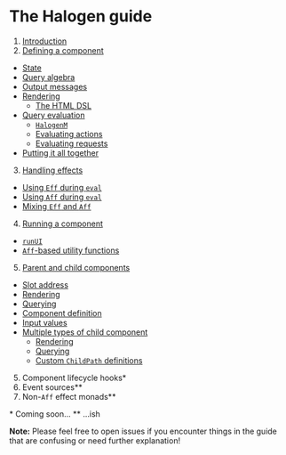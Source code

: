 # The Halogen guide

1. [Introduction](1%20-%20Introduction.md)
2. [Defining a component](2%20-%20Defining%20a%20component.md)
  - [State](2%20-%20Defining%20a%20component.md#state)
  - [Query algebra](2%20-%20Defining%20a%20component.md#query-algebra)
  - [Output messages](2%20-%20Defining%20a%20component.md#output-messages)
  - [Rendering](2%20-%20Defining%20a%20component.md#rendering)
    - [The HTML DSL](2%20-%20Defining%20a%20component.md#the-html-dsl)
  - [Query evaluation](2%20-%20Defining%20a%20component.md#query-evaluation)
    - [`HalogenM`](2%20-%20Defining%20a%20component.md#halogenm)
    - [Evaluating actions](2%20-%20Defining%20a%20component.md#evaluating-actions)
    - [Evaluating requests](2%20-%20Defining%20a%20component.md#evaluating-requests)
  - [Putting it all together](2%20-%20Defining%20a%20component.md#putting-it-all-together)
3. [Handling effects](3%20-%20Handling%20effects.md)
  - [Using `Eff` during `eval`](3%20-%20Handling%20effects.md#using-eff-during-eval)
  - [Using `Aff` during `eval`](3%20-%20Handling%20effects.md#using-aff-during-eval)
  - [Mixing `Eff` and `Aff`](3%20-%20Handling%20effects.md#mixing-eff-and-aff)
4. [Running a component](4%20-%20Running%20a%20component.md)
  - [`runUI`](4%20-%20Running%20a%20component.md#runui)
  - [`Aff`-based utility functions](4%20-%20Running%20a%20component.md#aff-based-utility-functions)
5. [Parent and child components](5%20-%20Parent%20and%20child%20components.md)
  - [Slot address](5%20-%20Parent%20and%20child%20components.md#slot-address)
  - [Rendering](5%20-%20Parent%20and%20child%20components.md#rendering)
  - [Querying](5%20-%20Parent%20and%20child%20components.md#querying)
  - [Component definition](5%20-%20Parent%20and%20child%20components.md#component-definition)
  - [Input values](5%20-%20Parent%20and%20child%20components.md#input-values)
  - [Multiple types of child component](5%20-%20Parent%20and%20child%20components.md#multiple-types-of-child-component)
    - [Rendering](5%20-%20Parent%20and%20child%20components.md#rendering-1)
    - [Querying](5%20-%20Parent%20and%20child%20components.md#querying-1)
    - [Custom `ChildPath` definitions](5%20-%20Parent%20and%20child%20components.md#custom-childpath-definitions)
5. Component lifecycle hooks*
6. Event sources**
7. Non-`Aff` effect monads**

\* Coming soon...
\** ...ish

**Note:** Please feel free to open issues if you encounter things in the guide that are confusing or need further explanation!
